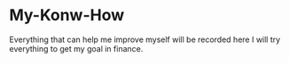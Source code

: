 # My-Konw-How
Everything that can help me improve myself will be recorded here
I will try everything to get my goal in finance.
